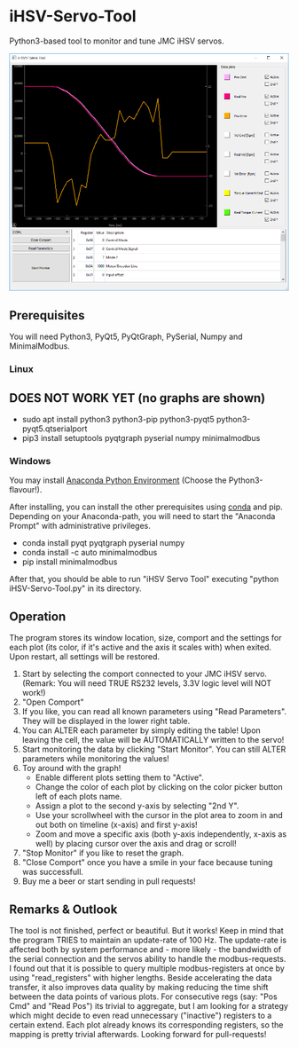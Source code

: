 # iHSV-Servo-Tool

Python3-based tool to monitor and tune JMC iHSV servos.

![alt text](screenshot.png "Screenshot")

## Prerequisites

You will need Python3, PyQt5, PyQtGraph, PySerial, Numpy and MinimalModbus.

### Linux

## DOES NOT WORK YET (no graphs are shown)
* sudo apt install python3 python3-pip python3-pyqt5 python3-pyqt5.qtserialport
* pip3 install setuptools pyqtgraph pyserial numpy minimalmodbus

### Windows

You may install [Anaconda Python Environment](https://conda.io/docs/user-guide/install/index.html "Anaconda Website") (Choose the Python3-flavour!).

After installing, you can install the other prerequisites using [conda](https://conda.io/docs/user-guide/tasks/manage-pkgs.html) and pip. Depending on your Anaconda-path, you will need to start the "Anaconda Prompt" with administrative privileges.
* conda install pyqt pyqtgraph pyserial numpy
* conda install -c auto minimalmodbus
* pip install minimalmodbus

After that, you should be able to run "iHSV Servo Tool" executing "python iHSV-Servo-Tool.py" in its directory.

## Operation

The program stores its window location, size, comport and the settings for each plot (its color, if it's active and the axis it scales with) when exited. Upon restart, all settings will be restored.

1. Start by selecting the comport connected to your JMC iHSV servo. (Remark: You will need TRUE RS232 levels, 3.3V logic level will NOT work!)
2. "Open Comport"
3. If you like, you can read all known parameters using "Read Parameters". They will be displayed in the lower right table.
4. You can ALTER each parameter by simply editing the table! Upon leaving the cell, the value will be AUTOMATICALLY written to the servo!
5. Start monitoring the data by clicking "Start Monitor". You can still ALTER parameters while monitoring the values!
6. Toy around with the graph!
    * Enable different plots setting them to "Active".
    * Change the color of each plot by clicking on the color picker button left of each plots name.
    * Assign a plot to the second y-axis by selecting "2nd Y".
    * Use your scrollwheel with the cursor in the plot area to zoom in and out both on timeline (x-axis) and first y-axis!
    * Zoom and move a specific axis (both y-axis independently, x-axis as well) by placing cursor over the axis and drag or scroll!
7. "Stop  Monitor" if you like to reset the graph.
8. "Close Comport" once you have a smile in your face because tuning was successfull.
9. Buy me a beer or start sending in pull requests!

## Remarks & Outlook

The tool is not finished, perfect or beautiful. But it works! Keep in mind that the program TRIES to maintain an update-rate of 100 Hz. The update-rate is affected both by system performance and - more likely - the bandwidth of the serial connection and the servos ability to handle the modbus-requests. I found out that it is possible to query multiple modbus-registers at once by using "read_registers" with higher lengths. Beside accelerating the data transfer, it also improves data quality by making reducing the time shift between the data points of various plots. For consecutive regs (say: "Pos Cmd" and "Read Pos") its trivial to aggregate, but I am looking for a strategy which might decide to even read unnecessary ("inactive") registers to a certain extend. Each plot already knows its corresponding registers, so the mapping is pretty trivial afterwards. Looking forward for pull-requests!

